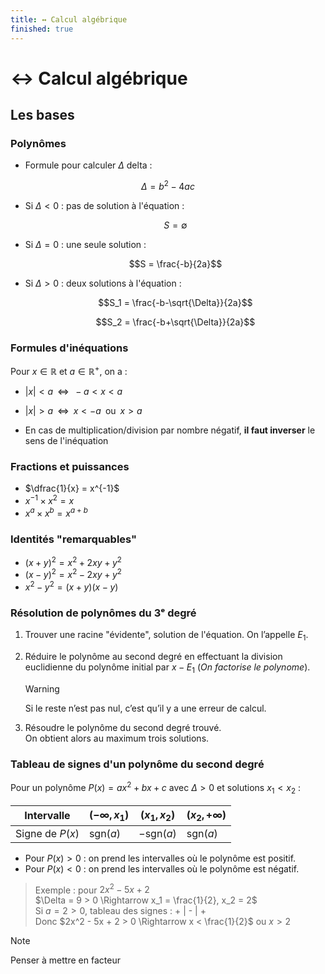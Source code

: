 ```yaml
---
title: ↔️ Calcul algébrique
finished: true
---
```


# ↔️ Calcul algébrique

## Les bases

### Polynômes

- Formule pour calculer $\Delta$ delta :

$$\Delta = b^2 - 4ac$$

- Si $\Delta < 0$ : pas de solution à l'équation :

  $$S = \emptyset$$

- Si $\Delta = 0$ : une seule solution :

  $$S = \frac{-b}{2a}$$

- Si $\Delta > 0$ : deux solutions à l'équation :

  $$S_1 = \frac{-b-\sqrt{\Delta}}{2a}$$

  $$S_2 = \frac{-b+\sqrt{\Delta}}{2a}$$

### Formules d'inéquations

Pour $x \in \mathbb{R}$ et $a \in \mathbb{R}^+$, on a :

- $|x| < a \;\;\Longleftrightarrow\;\; -a < x < a$
- $|x| > a \;\;\Longleftrightarrow\;\; x < -a \;\;\text{ou}\;\; x > a$

- En cas de multiplication/division par nombre négatif, **il faut inverser** le sens de l'inéquation

### Fractions et puissances

- $\dfrac{1}{x} = x^{-1}$
- $x^{-1} \times x^2 = x$
- $x^a \times x^b = x^{a + b}$

### Identités "remarquables"

- $(x + y)^2 = x^2 + 2xy + y^2$
- $(x - y)^2 = x^2 - 2xy + y^2$
- $x^2 - y^2 = (x + y)(x - y)$

### Résolution de polynômes du 3ᵉ degré

1. Trouver une racine "évidente", solution de l'équation. On l’appelle $E_1$.  
2. Réduire le polynôme au second degré en effectuant la division euclidienne du polynôme initial par $x - E_1$ (*On factorise le polynome*).

   > [!WARNING]  
   > Si le reste n’est pas nul, c’est qu’il y a une erreur de calcul.  

3. Résoudre le polynôme du second degré trouvé.  
   On obtient alors au maximum trois solutions.  

### Tableau de signes d'un polynôme du second degré

Pour un polynôme $P(x) = ax^2 + bx + c$ avec $\Delta > 0$ et solutions $x_1 < x_2$ :  

| Intervalle      | $(-\infty, x_1)$ | $(x_1, x_2)$     | $(x_2, +\infty)$ |
| --------------- | ---------------- | ---------------- | ---------------- |
| Signe de $P(x)$ | $\text{sgn}(a)$  | $-\text{sgn}(a)$ | $\text{sgn}(a)$  |

- Pour $P(x) > 0$ : on prend les intervalles où le polynôme est positif.  
- Pour $P(x) < 0$ : on prend les intervalles où le polynôme est négatif.  

> Exemple : pour $2x^2 - 5x + 2$  
> $\Delta = 9 > 0 \Rightarrow x_1 = \frac{1}{2}, x_2 = 2$  
> Si $a=2>0$, tableau des signes : + | - | +  
> Donc $2x^2 - 5x + 2 > 0 \Rightarrow x < \frac{1}{2}$ ou $x > 2$

> [!NOTE] 
> Penser à mettre en facteur
